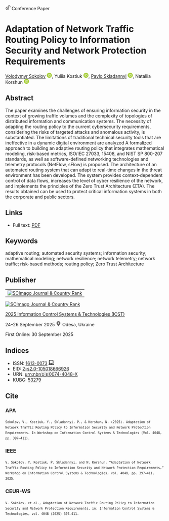 <img src="/icons/unlock.svg" width="16" height="16"> Conference Paper

# Adaptation of Network Traffic Routing Policy to Information Security and Network Protection Requirements

<a href="/">Volodymyr Sokolov</a> <a href="https://orcid.org/0000-0002-9349-7946" target="_blank"><img src="/icons/orcid.svg" width="16" height="16"></a>,
Yuliia Kostiuk <a href="https://orcid.org/0000-0001-5423-0985" target="_blank"><img src="/icons/orcid.svg" width="16" height="16"></a>,
<a href="https://pavlo-skladannyi.github.io/">Pavlo Skladannyi</a> <a href="https://orcid.org/0000-0002-7775-6039" target="_blank"><img src="/icons/orcid.svg" width="16" height="16"></a>,
Nataliia Korshun <a href="https://orcid.org/0000-0003-2908-970X" target="_blank"><img src="/icons/orcid.svg" width="16" height="16"></a>

## Abstract

The paper examines the challenges of ensuring information security in the context of growing traffic volumes and the complexity of topologies of distributed information and communication systems. The necessity of adapting the routing policy to the current cybersecurity requirements, considering the risks of targeted attacks and anomalous activity, is substantiated. The limitations of traditional technical security tools that are ineffective in a dynamic digital environment are analyzed A formalized approach to building an adaptive routing policy that integrates mathematical modeling, risk-based metrics, ISO/IEC 27033, 15408, and NIST SP 800-207 standards, as well as software-defined networking technologies and telemetry protocols (NetFlow, sFlow) is proposed. The architecture of an automated routing system that can adapt to real-time changes in the threat environment has been developed. The system provides context-dependent control of data flows, increases the level of cyber resilience of the network, and implements the principles of the Zero Trust Architecture (ZTA). The results obtained can be used to protect critical information systems in both the corporate and public sectors.

## Links

* Full text: [PDF](https://ceur-ws.org/Vol-4048/paper32.pdf)

## Keywords

adaptive routing; automated security systems; information security; mathematical modeling; network resilience; network telemetry; network traffic; risk-based methods; routing policy; Zero Trust Architecture

## Publisher

<table>
<tr>
<td>
<a href="https://www.scimagojr.com/journalsearch.php?q=21100218356&amp;tip=sid&amp;exact=no" title="SCImago Journal &amp; Country Rank"><img border="0" src="https://corsproxy.io/?https://www.scimagojr.com/journal_img.php?id=21100218356" alt="SCImago Journal &amp; Country Rank"  /></a>
</td>
</tr>
</table>

<a href="https://www.scimagojr.com/journalsearch.php?q=21100218356&amp;tip=sid&amp;exact=no" title="SCImago Journal &amp; Country Rank"><img border="0" src="https://corsproxy.io/?https://www.scimagojr.com/journal_img.php?id=21100218356" alt="SCImago Journal &amp; Country Rank"  /></a>

[2025 Information Control Systems & Technologies (ICST)](https://ceur-ws.org/Vol-4048/)

24–26 September 2025 <img src="/icons/location-pin.svg" width="16" height="16"> Odesa, Ukraine
 
First Online: 30 September 2025

## Indices

* ISSN: [1613-0073](https://portal.issn.org/resource/ISSN/1613-0073) <img src="/icons/online.svg" width="16" height="16">
* EID: [2-s2.0-105018666926](http://www.scopus.com/record/display.url?origin=inward&eid=2-s2.0-105018666926)
* URN: [urn:nbn:de:0074-4048-X](https://nbn-resolving.org/xml/urn:nbn:de:0074-4048-X)
* KUBG: [53279](http://elibrary.kubg.edu.ua/id/eprint/53279/)

## Cite

### APA

<small>`Sokolov, V., Kostiuk, Y., Skladannyi, P., & Korshun, N. (2025). Adaptation of Network Traffic Routing Policy to Information Security and Network Protection Requirements. In Workshop on Information Control Systems & Technologies (Vol. 4048, pp. 397–411).`</small>

### IEEE

<small>`V. Sokolov, Y. Kostiuk, P. Skladannyi, and N. Korshun, “Adaptation of Network Traffic Routing Policy to Information Security and Network Protection Requirements,” Workshop on Information Control Systems & Technologies, vol. 4048, pp. 397–411, 2025.`</small>

### CEUR-WS

<small>`V. Sokolov, et al., Adaptation of Network Traffic Routing Policy to Information Security and Network Protection Requirements, in: Information Control Systems & Technologies, vol. 4048 (2025) 397–411.`</small>